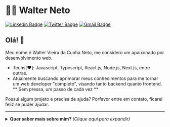 # :man_technologist: Walter Neto

[![Linkedin Badge](https://img.shields.io/badge/-LinkedIn-blue?style=flat-square&logo=Linkedin&logoColor=white&link=https://www.linkedin.com/in/wvcneto)](https://www.linkedin.com/in/wvcneto)
[![Twitter Badge](https://img.shields.io/badge/-Twitter-1ca0f1?style=flat-square&labelColor=1ca0f1&logo=twitter&logoColor=white&link=https://twitter.com/wvcneto)](https://twitter.com/wvcneto)
[![Gmail Badge](https://img.shields.io/badge/-Gmail-c14438?style=flat-square&logo=Gmail&logoColor=white&link=mailto:wvcneto@gmail.com)](mailto:wvcneto@gmail.com)

## Olá! 👋

Meu nome é Walter Vieira da Cunha Neto, me considero um apaixonado por desenvolvimento web.
- Techs[:heart:]: Javascript, Typescript, React.js, Node.js, Next.js, entre outras.
- Atualmente buscando aprimorar meus conhecimentos para me tornar um web developer "completo", visando tanto backend quanto frontend.
** Sem pressa, um passo de cada vez **

Possui algum projeto e precisa de ajuda? Porfavor entre em contato, ficarei feliz se puder ajudar.

---

<details>
  <summary> <b> Quer saber mais sobre mim? </b> <i>(Clique aqui para expandir)</i> </summary>
  <br>
  <center>
  <table>
    <tr>
       <td><img width="390px" align="left" src="https://github-readme-stats.vercel.app/api?username=wvcneto&theme=&show_icons=true" /></td>
       <td><img width="390px" align="left" src="https://github-readme-stats.vercel.app/api/top-langs/?username=wvcneto&hide=html&layout=compact&theme=" /></td>
    </tr>  
  </table>
  </center> 
